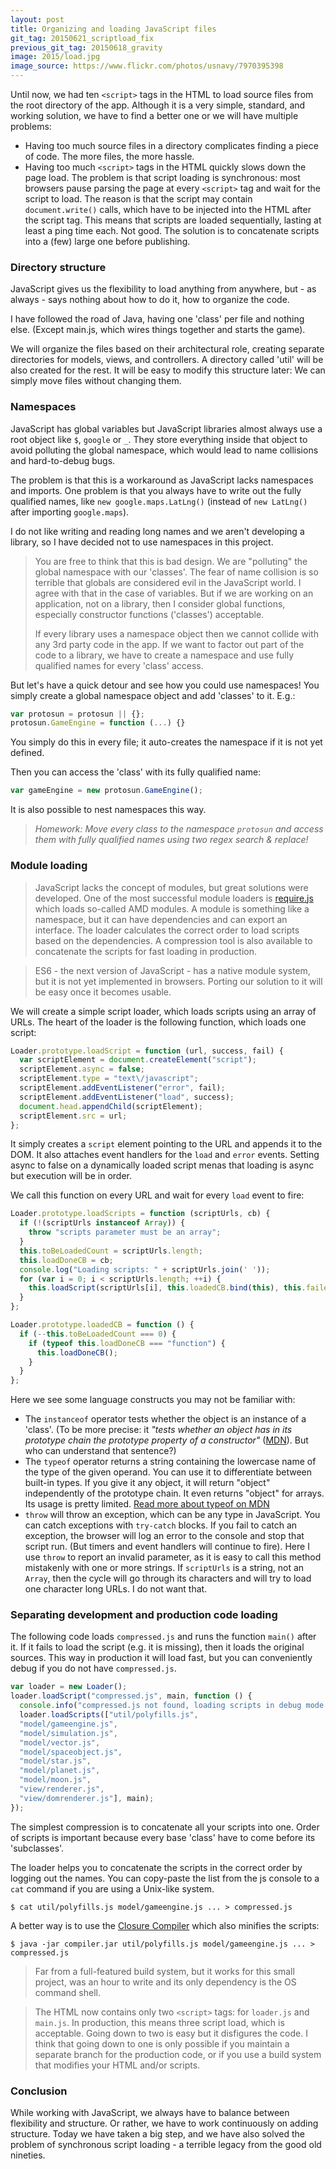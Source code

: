 ```yaml
---
layout: post
title: Organizing and loading JavaScript files
git_tag: 20150621_scriptload_fix
previous_git_tag: 20150618_gravity
image: 2015/load.jpg
image_source: https://www.flickr.com/photos/usnavy/7970395398
---
```


Until now, we had ten `<script>` tags in the HTML to load source files from the root directory of the app. Although it is a very simple, standard, and working solution, we have to find a better one or we will have multiple problems:

- Having too much source files in a directory complicates finding a piece of code. The more files, the more hassle.
- Having too much `<script>` tags in the HTML quickly slows down the page load. The problem is that script loading is synchronous: most browsers pause parsing the page at every `<script>` tag and wait for the script to load. The reason is that the script may contain `document.write()` calls, which have to be injected into the HTML after the script tag. This means that scripts are loaded sequentially, lasting at least a ping time each. Not good. The solution is to concatenate scripts into a (few) large one before publishing.

### Directory structure

JavaScript gives us the flexibility to load anything from anywhere, but - as always - says nothing about how to do it, how to organize the code.

I have followed the road of Java, having one 'class' per file and nothing else. (Except main.js, which wires things together and starts the game).

We will organize the files based on their architectural role, creating separate directories for models, views, and controllers. A directory called 'util' will be also created for the rest. It will be easy to modify this structure later: We can simply move files without changing them.

### Namespaces

JavaScript has global variables but JavaScript libraries almost always use a root object like `$`, `google` or `_`. They store everything inside that object to avoid polluting the global namespace, which would lead to name collisions and hard-to-debug bugs. 

The problem is that this is a workaround as JavaScript lacks namespaces and imports. One problem is that you always have to write out the fully qualified names, like `new google.maps.LatLng()` (instead of `new LatLng()` after importing `google.maps`).

I do not like writing and reading long names and we aren't developing a library, so I have decided not to use namespaces in this project.

> You are free to think that this is bad design. We are "polluting" the global namespace with our 'classes'.
> The fear of name collision is so terrible that globals are considered evil in the JavaScript world. I agree with that in the case of variables. But if we are working on an application, not on a library, then I consider global functions, especially constructor functions ('classes') acceptable.
> 
> If every library uses a namespace object then we cannot collide with any 3rd party code in the app. If we want to factor out part of the code to a library, we have to create a namespace and use fully qualified names for every 'class' access.

But let's have a quick detour and see how you could use namespaces! You simply create a global namespace object and add 'classes' to it. E.g.:

 
```javascript
var protosun = protosun || {}; 
protosun.GameEngine = function (...) {}
```

You simply do this in every file; it auto-creates the namespace if it is not yet defined.

Then you can access the 'class' with its fully qualified name:

```javascript
var gameEngine = new protosun.GameEngine();
```

It is also possible to nest namespaces this way.

>  *Homework: Move every class to the namespace `protosun` and access them with fully qualified names using two regex search & replace!*

### Module loading

> JavaScript lacks the concept of modules, but great solutions were developed. One of the most successful module loaders is [require.js](http://requirejs.org/) which loads so-called AMD modules. A module is something like a namespace, but it can have dependencies and can export an interface. The loader calculates the correct order to load scripts based on the dependencies. A compression tool is also available to concatenate the scripts for fast loading in production.

> ES6 - the next version of JavaScript - has a native module system, but it is not yet implemented in browsers. Porting our solution to it will be easy once it becomes usable.

We will create a simple script loader, which loads scripts using an array of URLs. The heart of the loader is the following function, which loads one script:


```javascript
Loader.prototype.loadScript = function (url, success, fail) {
  var scriptElement = document.createElement("script");
  scriptElement.async = false;
  scriptElement.type = "text\/javascript";
  scriptElement.addEventListener("error", fail);
  scriptElement.addEventListener("load", success);
  document.head.appendChild(scriptElement);
  scriptElement.src = url;
};
```

It simply creates a `script` element pointing to the URL and appends it to the DOM. It also attaches event handlers for the `load` and `error` events. Setting async to false on a dynamically loaded script menas that loading is async but execution will be in order.

We call this function on every URL and wait for every `load` event to fire:

```javascript
Loader.prototype.loadScripts = function (scriptUrls, cb) {
  if (!(scriptUrls instanceof Array)) {
    throw "scripts parameter must be an array";
  }
  this.toBeLoadedCount = scriptUrls.length;
  this.loadDoneCB = cb;
  console.log("Loading scripts: " + scriptUrls.join(' '));
  for (var i = 0; i < scriptUrls.length; ++i) {
    this.loadScript(scriptUrls[i], this.loadedCB.bind(this), this.failedCB.bind(this));
  }
};

Loader.prototype.loadedCB = function () {
  if (--this.toBeLoadedCount === 0) {
    if (typeof this.loadDoneCB === "function") {
      this.loadDoneCB();
    }
  }
};
```

Here we see some language constructs you may not be familiar with:

- The `instanceof` operator tests whether the object is an instance of a 'class'. (To be more precise: it *"tests whether an object has in its prototype chain the prototype property of a constructor"* ([MDN](https://developer.mozilla.org/en-US/docs/Web/JavaScript/Reference/Operators/instanceof)). But who can understand that sentence?)
- The `typeof` operator returns a string containing the lowercase name of the type of the given operand. You can use it to differentiate between built-in types. If you give it any object, it will return "object" independently of the prototype chain. It even returns "object" for arrays. Its usage is pretty limited. [Read more about typeof on MDN](https://developer.mozilla.org/en-US/docs/Web/JavaScript/Reference/Operators/typeof)
- `throw` will throw an exception, which can be any type in JavaScript. You can catch exceptions with `try-catch` blocks. If you fail to catch an exception, the browser will log an error to the console and stop that script run. (But timers and event handlers will continue to fire). Here I use `throw` to report an invalid parameter, as it is easy to call this method mistakenly with one or more strings. If `scriptUrls` is a string, not an `Array`, then the cycle will go through its characters and will try to load one character long URLs. I do not want that.

### Separating development and production code loading

The following code loads `compressed.js` and runs the function `main()` after it. If it fails to load the script (e.g. it is missing), then it loads the original sources. This way in production it will load fast, but you can conveniently debug if you do not have `compressed.js`.

```javascript
var loader = new Loader();
loader.loadScript("compressed.js", main, function () {
  console.info("compressed.js not found, loading scripts in debug mode.");
  loader.loadScripts(["util/polyfills.js",
  "model/gameengine.js",
  "model/simulation.js",
  "model/vector.js",
  "model/spaceobject.js",
  "model/star.js",
  "model/planet.js",
  "model/moon.js",
  "view/renderer.js",
  "view/domrenderer.js"], main);
});
```

The simplest compression is to concatenate all your scripts into one. Order of scripts is important because every base 'class' have to come before its 'subclasses'.

The loader helps you to concatenate the scripts in the correct order by logging out the names. You can copy-paste the list from the js console to a `cat` command if you are using a Unix-like system. 

```
$ cat util/polyfills.js model/gameengine.js ... > compressed.js
```

A better way is to use the [Closure Compiler](https://developers.google.com/closure/compiler/) which also minifies the scripts:

```
$ java -jar compiler.jar util/polyfills.js model/gameengine.js ... > compressed.js
```

>Far from a full-featured build system, but it works for this small project, was an hour to write and its only dependency is the OS command shell.

> The HTML now contains only two `<script>` tags: for `loader.js` and `main.js`. In production, this means three script load, which is acceptable. Going down to two is easy but it disfigures the code. I think that going down to one is only possible if you maintain a separate branch for the production code, or if you use a build system that modifies your HTML and/or scripts.

### Conclusion

While working with JavaScript, we always have to balance between flexibility and structure. Or rather, we have to work continuously on adding structure. Today we have taken a big step, and we have also solved the problem of synchronous script loading - a terrible legacy from the good old nineties.